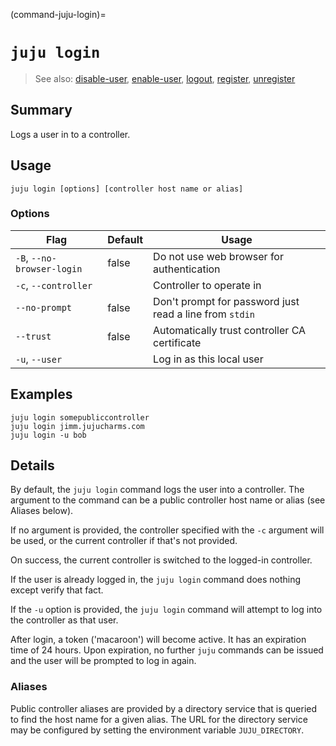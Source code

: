 (command-juju-login)=
# `juju login`
> See also: [disable-user](#disable-user), [enable-user](#enable-user), [logout](#logout), [register](#register), [unregister](#unregister)

## Summary
Logs a user in to a controller.

## Usage
```juju login [options] [controller host name or alias]```

### Options
| Flag | Default | Usage |
| --- | --- | --- |
| `-B`, `--no-browser-login` | false | Do not use web browser for authentication |
| `-c`, `--controller` |  | Controller to operate in |
| `--no-prompt` | false | Don't prompt for password just read a line from `stdin` |
| `--trust` | false | Automatically trust controller CA certificate |
| `-u`, `--user` |  | Log in as this local user |

## Examples

    juju login somepubliccontroller
    juju login jimm.jujucharms.com
    juju login -u bob


## Details

By default, the `juju login` command logs the user into a controller.
The argument to the command can be a public controller
host name or alias (see Aliases below).

If no argument is provided, the controller specified with
the `-c` argument will be used, or the current controller
if that's not provided.

On success, the current controller is switched to the logged-in
controller.

If the user is already logged in, the `juju login` command does nothing
except verify that fact.

If the `-u` option is provided, the `juju login` command will attempt to log
into the controller as that user.

After login, a token ('macaroon') will become active. It has an expiration
time of 24 hours. Upon expiration, no further `juju` commands can be issued
and the user will be prompted to log in again.

### Aliases

Public controller aliases are provided by a directory service
that is queried to find the host name for a given alias.
The URL for the directory service may be configured
by setting the environment variable `JUJU_DIRECTORY`.